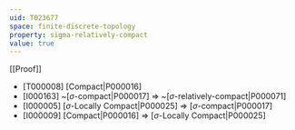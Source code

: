 ```yaml
---
uid: T023677
space: finite-discrete-topology
property: sigma-relatively-compact
value: true
---
```

[[Proof]]

* [T000008] [Compact|P000016]
* [I000163] ~[$\sigma$-compact|P000017] => ~[$\sigma$-relatively-compact|P000071]
* [I000005] [$\sigma$-Locally Compact|P000025] => [$\sigma$-compact|P000017]
* [I000009] [Compact|P000016] => [$\sigma$-Locally Compact|P000025]

